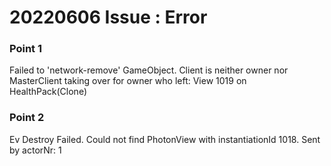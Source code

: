 # 20220606 Issue : Error

### Point 1
 Failed to 'network-remove' GameObject. Client is neither owner nor MasterClient taking over for owner who left: View 1019 on HealthPack(Clone) 
 
### Point 2
 Ev Destroy Failed. Could not find PhotonView with instantiationId 1018. Sent by actorNr: 1
